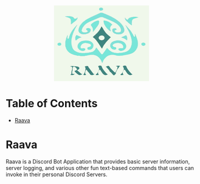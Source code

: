 <p align="center">
    <img src="images/raavaLogo.jpg" height="200" width="250">
</p>

# Table of Contents
* [Raava](#raava)

<a name="raava"/>

# Raava
Raava is a Discord Bot Application that provides basic server information, server logging, and various other fun text-based commands that users can invoke in their personal Discord Servers.